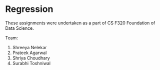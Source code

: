 # Regression
These assignments were undertaken as a part of CS F320 Foundation of Data Science.

Team:
1. Shreeya Nelekar
2. Prateek Agarwal
3. Shriya Choudhary
4. Surabhi Toshniwal
